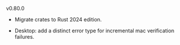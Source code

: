 v0.80.0

- Migrate crates to Rust 2024 edition.

- Desktop: add a distinct error type for incremental mac verification failures.
